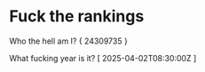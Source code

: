 # Fuck the rankings

Who the hell am I?
{ 24309735 }

What fucking year is it?
[ 2025-04-02T08:30:00Z ]
